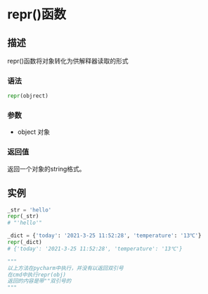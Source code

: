 # repr()函数

## 描述

repr()函数将对象转化为供解释器读取的形式

### 语法

```python
repr(objrect)
```

### 参数

- object 	对象

### 返回值

返回一个对象的string格式。

## 实例

```python
_str = 'hello'
repr(_str)
# "'hello'"

_dict = {'today': '2021-3-25 11:52:28', 'temperature': '13℃'}
repr(_dict)
# {'today': '2021-3-25 11:52:28', 'temperature': '13℃'}

"""
以上方法在pycharm中执行，并没有以返回双引号
在cmd中执行repr(obj)
返回的内容是带""双引号的
"""
```

